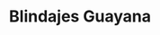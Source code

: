 ---
title: "Blindajes Guayana"
url: /ciudad-guayana-puerto-ordaz/blindajes-guayana/
shop: Autowerkstatt
---